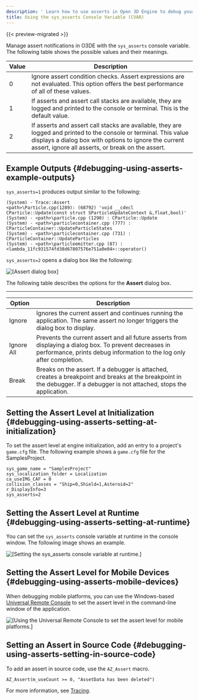 ```yaml
---
description: ' Learn how to use asserts in Open 3D Engine to debug your game code. '
title: Using the sys_asserts Console Variable (CVAR)
---
```


{{< preview-migrated >}}

Manage assert notifications in O3DE with the `sys_asserts` console variable\. The following table shows the possible values and their meanings\.


| Value | Description |
| --- | --- |
| 0 | Ignore assert condition checks\. Assert expressions are not evaluated\. This option offers the best performance of all of these values\. |
| 1 | If asserts and assert call stacks are available, they are logged and printed to the console or terminal\. This is the default value\. |
| 2 | If asserts and assert call stacks are available, they are logged and printed to the console or terminal\. This value displays a dialog box with options to ignore the current assert, ignore all asserts, or break on the assert\. |

## Example Outputs {#debugging-using-asserts-example-outputs}

`sys_asserts=1` produces output similar to the following:

```
(System) - Trace::Assert
<path>\Particle.cpp(1289): (68792) 'void __cdecl CParticle::Update(const struct SParticleUpdateContext &,float,bool)'
(System) - <path>\particle.cpp (1290) : CParticle::Update
(System) - <path>\particlecontainer.cpp (777) : CParticleContainer::UpdateParticleStates
(System) - <path>\particlecontainer.cpp (731) : CParticleContainer::UpdateParticles
(System) - <path>\particleemitter.cpp (87) : <lambda_11fc931574fd38d67807576e751a0e04>::operator()
```

`sys_asserts=2` opens a dialog box like the following:

![\[Assert dialog box\]](/images/user-guide/debugging-using-asserts-1.png)

The following table describes the options for the **Assert** dialog box\.


****

| Option | Description |
| --- | --- |
| Ignore | Ignores the current assert and continues running the application\. The same assert no longer triggers the dialog box to display\. |
| Ignore All | Prevents the current assert and all future asserts from displaying a dialog box\. To prevent decreases in performance, prints debug information to the log only after completion\. |
| Break | Breaks on the assert\. If a debugger is attached, creates a breakpoint and breaks at the breakpoint in the debugger\. If a debugger is not attached, stops the application\. |

## Setting the Assert Level at Initialization {#debugging-using-asserts-setting-at-initialization}

To set the assert level at engine initialization, add an entry to a project's `game.cfg` file\. The following example shows a `game.cfg` file for the SamplesProject\.

```
sys_game_name = "SamplesProject"
sys_localization_folder = Localization
ca_useIMG_CAF = 0
collision_classes = "Ship=0,Shield=1,Asteroid=2"
r_DisplayInfo=3
sys_asserts=2
```

## Setting the Assert Level at Runtime {#debugging-using-asserts-setting-at-runtime}

You can set the `sys_asserts` console variable at runtime in the console window\. The following image shows an example\.

![\[Setting the sys_asserts console variable at runtime.\]](/images/user-guide/debugging-using-asserts-2.png)

## Setting the Assert Level for Mobile Devices {#debugging-using-asserts-mobile-devices}

When debugging mobile platforms, you can use the Windows\-based [Universal Remote Console](/docs/user-guide/engine/remote-console.md) to set the assert level in the command\-line window of the application\.

![\[Using the Universal Remote Console to set the assert level for mobile platforms.\]](/images/user-guide/debugging-using-asserts-3.png)

## **Setting an Assert in Source Code** {#debugging-using-asserts-setting-in-source-code}

To add an assert in source code, use the `AZ_Assert` macro\.

```
AZ_Assert(m_useCount >= 0, "AssetData has been deleted")
```

For more information, see [Tracing](/docs/user-guide/engine/debugging/tracing.md)\.
